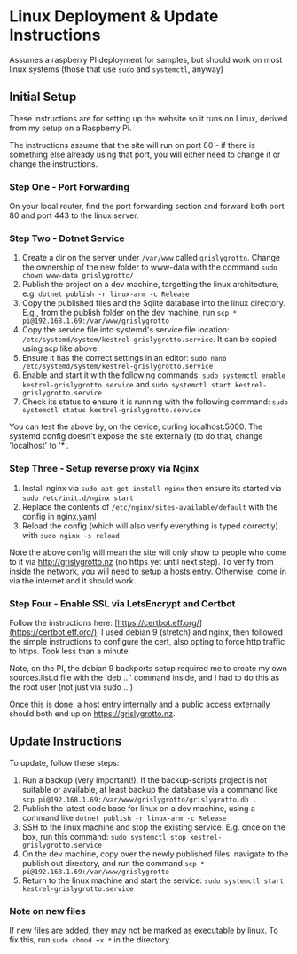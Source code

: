 # Linux Deployment & Update Instructions

Assumes a raspberry PI deployment for samples, but should work on most linux systems (those that use `sudo` and `systemctl`, anyway)

## Initial Setup

These instructions are for setting up the website so it runs on Linux, derived from my setup on a Raspberry Pi.

The instructions assume that the site will run on port 80 - if there is something else already using that port, you will either need to change it or change the instructions.

### Step One - Port Forwarding

On your local router, find the port forwarding section and forward both port 80 and port 443 to the linux server.

### Step Two - Dotnet Service

1. Create a dir on the server under `/var/www` called `grislygrotto`. Change the ownership of the new folder to www-data with the command `sudo chown www-data grislygrotto/`
2. Publish the project on a dev machine, targetting the linux architecture, e.g. `dotnet publish -r linux-arm -c Release`
3. Copy the published files and the Sqlite database into the linux directory. E.g., from the publish folder on the dev machine, run `scp * pi@192.168.1.69:/var/www/grislygrotto`
3. Copy the service file into systemd's service file location: `/etc/systemd/system/kestrel-grislygrotto.service`. It can be copied using scp like above.
4. Ensure it has the correct settings in an editor: `sudo nano /etc/systemd/system/kestrel-grislygrotto.service`
5. Enable and start it with the following commands: `sudo systemctl enable kestrel-grislygrotto.service` and `sudo systemctl start kestrel-grislygrotto.service`
6. Check its status to ensure it is running with the following command: `sudo systemctl status kestrel-grislygrotto.service`

You can test the above by, on the device, curling localhost:5000. The systemd config doesn't expose the site externally (to do that, change 'localhost' to '*'.

### Step Three - Setup reverse proxy via Nginx

1. Install nginx via `sudo apt-get install nginx` then ensure its started via `sudo /etc/init.d/nginx start`
2. Replace the contents of `/etc/nginx/sites-available/default` with the config in [nginx.yaml](./nginx.yaml)
3. Reload the config (which will also verify everything is typed correctly) with `sudo nginx -s reload`

Note the above config will mean the site will only show to people who come to it via http://grislygrotto.nz (no https yet until next step). To verify from inside the network, you will need to setup a hosts entry. Otherwise, come in via the internet and it should work.

### Step Four - Enable SSL via LetsEncrypt and Certbot

Follow the instructions here: [https://certbot.eff.org/](https://certbot.eff.org/). I used debian 9 (stretch) and nginx, then followed the simple instructions to configure the cert, also opting to force http traffic to https. Took less than a minute.

Note, on the PI, the debian 9 backports setup required me to create my own sources.list.d file with the 'deb ...' command inside, and I had to do this as the root user (not just via sudo ...)

Once this is done, a host entry internally and a public access externally should both end up on https://grislygrotto.nz.

## Update Instructions

To update, follow these steps:

1. Run a backup (very important!). If the backup-scripts project is not suitable or available, at least backup the database via a command like `scp pi@192.168.1.69:/var/www/grislygrotto/grislygrotto.db .`
2. Publish the latest code base for linux on a dev machine, using a command like `dotnet publish -r linux-arm -c Release`
3. SSH to the linux machine and stop the existing service. E.g. once on the box, run this command: `sudo systemctl stop kestrel-grislygrotto.service`
4. On the dev machine, copy over the newly published files: navigate to the publish out directory, and run the command `scp * pi@192.168.1.69:/var/www/grislygrotto`
5. Return to the linux machine and start the service: `sudo systemctl start kestrel-grislygrotto.service`

### Note on new files

If new files are added, they may not be marked as executable by linux. To fix this, run `sudo chmod +x *` in the directory.